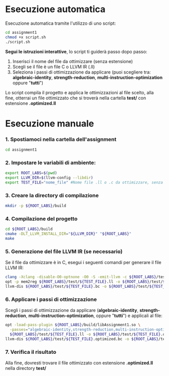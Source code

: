# Esecuzione automatica
Esecuzione automatica tramite l'utilizzo di uno script:
```bash
cd assignment1
chmod +x script.sh
./script.sh
```
**Segui le istruzioni interattive**, lo script ti guiderà passo dopo passo:
1. Inserisci il nome del file da ottimizzare (senza estensione)
2. Scegli se il file è un file C o LLVM IR (.ll)
3. Seleziona i passi di ottimizzazione da applicare (puoi scegliere tra: **algebraic-identity**, **strength-reduction**, **multi-instruction-optimization** oppure "**tutti**")

Lo script compila il progetto e applica le ottimizzazioni al file scelto, alla fine, otterrai un file ottimizzato che si troverà nella cartella **test/** con estensione **.optimized.ll**


# Esecuzione manuale

### 1. Spostiamoci nella cartella dell'assignment
```bash
cd assignment1
```
### 2. Impostare le variabili di ambiente:
```bash
export ROOT_LABS=$(pwd)
export LLVM_DIR=$(llvm-config --libdir)
export TEST_FILE="nome_file" #Nome file .ll o .c da ottimizzare, senza estensione
```
### 3. Creare la directory di compilazione
```bash
mkdir -p ${ROOT_LABS}/build
```

### 4. Compilazione del progetto
```bash
cd ${ROOT_LABS}/build
cmake -DLT_LLVM_INSTALL_DIR="${LLVM_DIR}" "${ROOT_LABS}"
make
```

### 5. Generazione del file LLVM IR (se necessario)
Se il file da ottimizzare è in C, esegui i seguenti comandi per generare il file LLVM IR:
```bash
clang -Xclang -disable-O0-optnone -O0 -S -emit-llvm -c ${ROOT_LABS}/test/${TEST_FILE}.c -o ${ROOT_LABS}/test/${TEST_FILE}.ll
opt -p mem2reg ${ROOT_LABS}/test/${TEST_FILE}.ll -o ${ROOT_LABS}/test/${TEST_FILE}.bc
llvm-dis ${ROOT_LABS}/test/${TEST_FILE}.bc -o ${ROOT_LABS}/test/${TEST_FILE}.ll
```

### 6. Applicare i passi di ottimizzazione
Scegli i passi di ottimizzazione da applicare (**algebraic-identity**, **strength-reduction**, **multi-instruction-optimization**, oppure "**tutti**") e applicali al file:
```bash
opt -load-pass-plugin ${ROOT_LABS}/build/libAssignment1.so \
  -passes="algebraic-identity,strength-reduction,multi-instruction-optimization" \
  ${ROOT_LABS}/test/${TEST_FILE}.ll -o ${ROOT_LABS}/test/${TEST_FILE}.optimized.bc
llvm-dis ${ROOT_LABS}/test/${TEST_FILE}.optimized.bc -o ${ROOT_LABS}/test/${TEST_FILE}.optimized.ll
```
### 7. Verifica il risultato
Alla fine, dovresti trovare il file ottimizzato con estensione **.optimized.ll** nella directory **test/**



